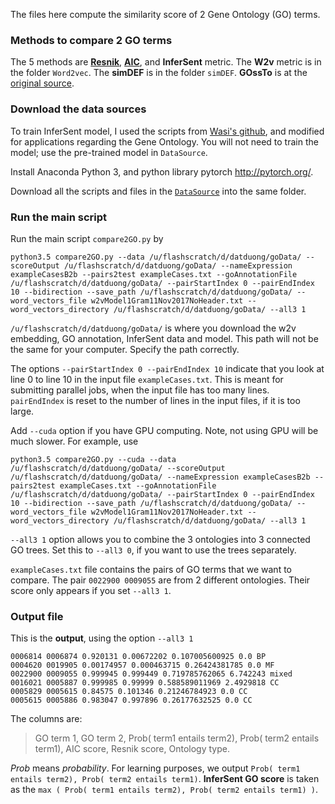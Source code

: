The files here compute the similarity score of 2 Gene Ontology (GO) terms.

### Methods to compare 2 GO terms

The 5 methods are [**Resnik**](https://www.jair.org/media/514/live-514-1722-jair.pdf), [**AIC**](https://dl.acm.org/citation.cfm?id=2674838), and **InferSent** metric. The **W2v** metric is in the folder ```Word2vec```. The **simDEF** is in the folder ``simDEF``. **GOssTo** is at the [original source](https://github.com/pwac092/gossto). 

### Download the data sources

To train InferSent model, I used the scripts from [Wasi's github](https://github.com/wasiahmad/universal_sentence_encoder), and modified for applications regarding the Gene Ontology. You will not need to train the model; use the pre-trained model in ```DataSource```. 

Install Anaconda Python 3, and python library pytorch http://pytorch.org/.

Download all the scripts and files in the [```DataSource```](https://github.com/datduong/NLPMethods2CompareGOterms/tree/master/DataSource) into the same folder. 

### Run the main script

Run the main script ```compare2GO.py``` by  

```
python3.5 compare2GO.py --data /u/flashscratch/d/datduong/goData/ --scoreOutput /u/flashscratch/d/datduong/goData/ --nameExpression exampleCasesB2b --pairs2test exampleCases.txt --goAnnotationFile /u/flashscratch/d/datduong/goData/ --pairStartIndex 0 --pairEndIndex 10 --bidirection --save_path /u/flashscratch/d/datduong/goData/ --word_vectors_file w2vModel1Gram11Nov2017NoHeader.txt --word_vectors_directory /u/flashscratch/d/datduong/goData/ --all3 1
```

```/u/flashscratch/d/datduong/goData/``` is where you download the w2v embedding, GO annotation, InferSent data and model. 
This path will not be the same for your computer. Specify the path correctly. 

The options ```--pairStartIndex 0 --pairEndIndex 10``` indicate that you look at line 0 to line 10 in the input file ```exampleCases.txt```. This is meant for submitting parallel jobs, when the input file has too many lines. ```pairEndIndex``` is reset to the number of lines in the input files, if it is too large. 

Add ```--cuda``` option if you have GPU computing. Note, not using GPU will be much slower. For example, use 
```
python3.5 compare2GO.py --cuda --data /u/flashscratch/d/datduong/goData/ --scoreOutput /u/flashscratch/d/datduong/goData/ --nameExpression exampleCasesB2b --pairs2test exampleCases.txt --goAnnotationFile /u/flashscratch/d/datduong/goData/ --pairStartIndex 0 --pairEndIndex 10 --bidirection --save_path /u/flashscratch/d/datduong/goData/ --word_vectors_file w2vModel1Gram11Nov2017NoHeader.txt --word_vectors_directory /u/flashscratch/d/datduong/goData/ --all3 1
```

```--all3 1``` option allows you to combine the 3 ontologies into 3 connected GO trees. Set this to ```--all3 0```, if you want to use the trees separately. 

```exampleCases.txt``` file contains the pairs of GO terms that we want to compare. The pair ```0022900 0009055``` are from 2 different ontologies. Their score only appears if you set ```--all3 1```.

### Output file

This is the **output**, using the option ```--all3 1```

```
0006814 0006874 0.920131 0.00672202 0.107005600925 0.0 BP
0004620 0019905 0.00174957 0.000463715 0.26424381785 0.0 MF
0022900 0009055 0.999945 0.999449 0.719785762065 6.742243 mixed
0016021 0005887 0.999985 0.99999 0.588589011969 2.4929818 CC
0005829 0005615 0.84575 0.101346 0.21246784923 0.0 CC
0005615 0005886 0.983047 0.997896 0.26177632525 0.0 CC
```

The columns are: 
> GO term 1, GO term 2, Prob( term1 entails term2), Prob( term2 entails term1), AIC score, Resnik score, Ontology type. 

*Prob* means *probability*. For learning purposes, we output ```Prob( term1 entails term2), Prob( term2 entails term1)```. **InferSent GO score** is taken as the ```max ( Prob( term1 entails term2), Prob( term2 entails term1) )```. 
